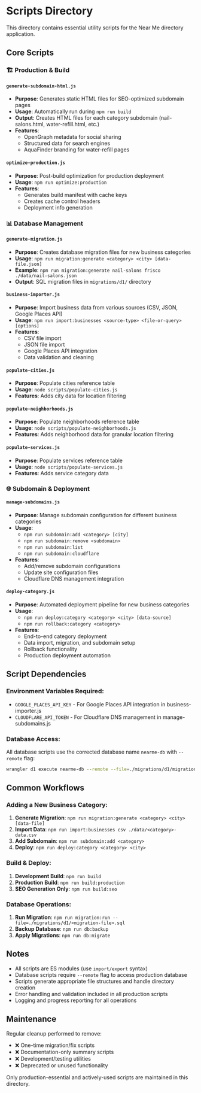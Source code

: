 # Scripts Directory

This directory contains essential utility scripts for the Near Me directory application.

## Core Scripts

### 🏗️ **Production & Build**

#### `generate-subdomain-html.js`
- **Purpose**: Generates static HTML files for SEO-optimized subdomain pages
- **Usage**: Automatically run during `npm run build`
- **Output**: Creates HTML files for each category subdomain (nail-salons.html, water-refill.html, etc.)
- **Features**: 
  - OpenGraph metadata for social sharing
  - Structured data for search engines
  - AquaFinder branding for water-refill pages

#### `optimize-production.js`
- **Purpose**: Post-build optimization for production deployment
- **Usage**: `npm run optimize:production`
- **Features**:
  - Generates build manifest with cache keys
  - Creates cache control headers
  - Deployment info generation

### 📊 **Database Management**

#### `generate-migration.js`
- **Purpose**: Creates database migration files for new business categories
- **Usage**: `npm run migration:generate <category> <city> [data-file.json]`
- **Example**: `npm run migration:generate nail-salons frisco ./data/nail-salons.json`
- **Output**: SQL migration files in `migrations/d1/` directory

#### `business-importer.js`
- **Purpose**: Import business data from various sources (CSV, JSON, Google Places API)
- **Usage**: `npm run import:businesses <source-type> <file-or-query> [options]`
- **Features**:
  - CSV file import
  - JSON file import  
  - Google Places API integration
  - Data validation and cleaning

#### `populate-cities.js`
- **Purpose**: Populate cities reference table
- **Usage**: `node scripts/populate-cities.js`
- **Features**: Adds city data for location filtering

#### `populate-neighborhoods.js`
- **Purpose**: Populate neighborhoods reference table
- **Usage**: `node scripts/populate-neighborhoods.js`
- **Features**: Adds neighborhood data for granular location filtering

#### `populate-services.js`
- **Purpose**: Populate services reference table
- **Usage**: `node scripts/populate-services.js`
- **Features**: Adds service category data

### 🌐 **Subdomain & Deployment**

#### `manage-subdomains.js`
- **Purpose**: Manage subdomain configuration for different business categories
- **Usage**: 
  - `npm run subdomain:add <category> [city]`
  - `npm run subdomain:remove <subdomain>`
  - `npm run subdomain:list`
  - `npm run subdomain:cloudflare`
- **Features**:
  - Add/remove subdomain configurations
  - Update site configuration files
  - Cloudflare DNS management integration

#### `deploy-category.js`
- **Purpose**: Automated deployment pipeline for new business categories
- **Usage**: 
  - `npm run deploy:category <category> <city> [data-source]`
  - `npm run rollback:category <category>`
- **Features**:
  - End-to-end category deployment
  - Data import, migration, and subdomain setup
  - Rollback functionality
  - Production deployment automation

## Script Dependencies

### Environment Variables Required:
- `GOOGLE_PLACES_API_KEY` - For Google Places API integration in business-importer.js
- `CLOUDFLARE_API_TOKEN` - For Cloudflare DNS management in manage-subdomains.js

### Database Access:
All database scripts use the corrected database name `nearme-db` with `--remote` flag:
```bash
wrangler d1 execute nearme-db --remote --file=./migrations/d1/migration.sql
```

## Common Workflows

### Adding a New Business Category:
1. **Generate Migration**: `npm run migration:generate <category> <city> [data-file]`
2. **Import Data**: `npm run import:businesses csv ./data/<category>-data.csv`
3. **Add Subdomain**: `npm run subdomain:add <category>`
4. **Deploy**: `npm run deploy:category <category> <city>`

### Build & Deploy:
1. **Development Build**: `npm run build`
2. **Production Build**: `npm run build:production`
3. **SEO Generation Only**: `npm run build:seo`

### Database Operations:
1. **Run Migration**: `npm run migration:run --file=./migrations/d1/<migration-file>.sql`
2. **Backup Database**: `npm run db:backup`
3. **Apply Migrations**: `npm run db:migrate`

## Notes

- All scripts are ES modules (use `import/export` syntax)
- Database scripts require `--remote` flag to access production database
- Scripts generate appropriate file structures and handle directory creation
- Error handling and validation included in all production scripts
- Logging and progress reporting for all operations

## Maintenance

Regular cleanup performed to remove:
- ❌ One-time migration/fix scripts
- ❌ Documentation-only summary scripts  
- ❌ Development/testing utilities
- ❌ Deprecated or unused functionality

Only production-essential and actively-used scripts are maintained in this directory.
